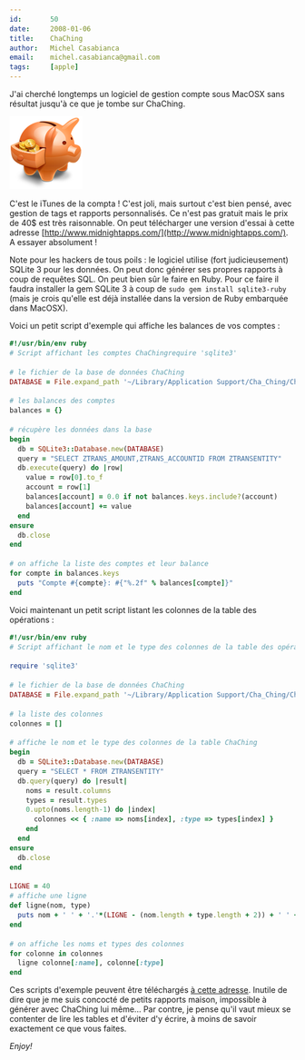 ```yaml
---
id:       50
date:     2008-01-06
title:    ChaChing
author:   Michel Casabianca
email:    michel.casabianca@gmail.com
tags:     [apple]
---
```


J'ai cherché longtemps un logiciel de gestion compte sous MacOSX sans résultat jusqu'à ce que je tombe sur ChaChing.

<!--more-->

![](chaching.png)

C'est le iTunes de la compta ! C'est joli, mais surtout c'est bien pensé, avec gestion de tags et rapports personnalisés. Ce n'est pas gratuit mais le prix de 40$ est très raisonnable. On peut télécharger une version d'essai à cette adresse [http://www.midnightapps.com/](http://www.midnightapps.com/). A essayer absolument !

Note pour les hackers de tous poils : le logiciel utilise (fort judicieusement) SQLite 3 pour les données. On peut donc générer ses propres rapports à coup de requêtes SQL. On peut bien sûr le faire en Ruby. Pour ce faire il faudra installer la gem SQLite 3 à coup de `sudo gem install sqlite3-ruby` (mais je crois qu'elle est déjà installée dans la version de Ruby embarquée dans MacOSX).

Voici un petit script d'exemple qui affiche les balances de vos comptes :

```ruby
#!/usr/bin/env ruby
# Script affichant les comptes ChaChingrequire 'sqlite3'

# le fichier de la base de données ChaChing
DATABASE = File.expand_path '~/Library/Application Support/Cha_Ching/Cha_Ching.1ccdb'

# les balances des comptes
balances = {}

# récupère les données dans la base
begin
  db = SQLite3::Database.new(DATABASE)
  query = "SELECT ZTRANS_AMOUNT,ZTRANS_ACCOUNTID FROM ZTRANSENTITY"
  db.execute(query) do |row|
    value = row[0].to_f
    account = row[1]
    balances[account] = 0.0 if not balances.keys.include?(account)
    balances[account] += value
  end
ensure
  db.close
end

# on affiche la liste des comptes et leur balance
for compte in balances.keys
  puts "Compte #{compte}: #{"%.2f" % balances[compte]}"
end
```

Voici maintenant un petit script listant les colonnes de la table des opérations :

```ruby
#!/usr/bin/env ruby
# Script affichant le nom et le type des colonnes de la table des opérations ChaChing

require 'sqlite3'

# le fichier de la base de données ChaChing
DATABASE = File.expand_path '~/Library/Application Support/Cha_Ching/Cha_Ching.1ccdb'

# la liste des colonnes
colonnes = []

# affiche le nom et le type des colonnes de la table ChaChing
begin
  db = SQLite3::Database.new(DATABASE)
  query = "SELECT * FROM ZTRANSENTITY"
  db.query(query) do |result|
    noms = result.columns
    types = result.types
    0.upto(noms.length-1) do |index|
      colonnes << { :name => noms[index], :type => types[index] }
    end
  end
ensure
  db.close
end

LIGNE = 40
# affiche une ligne
def ligne(nom, type)
  puts nom + ' ' + '.'*(LIGNE - (nom.length + type.length + 2)) + ' ' + type
end

# on affiche les noms et types des colonnes
for colonne in colonnes
  ligne colonne[:name], colonne[:type]
end
```

Ces scripts d'exemple peuvent être téléchargés [à cette adresse](http://www.sweetohm.net/arc/chaching.zip). Inutile de dire que je me suis concocté de petits rapports maison, impossible à générer avec ChaChing lui même... Par contre, je pense qu'il vaut mieux se contenter de lire les tables et d'éviter d'y écrire, à moins de savoir exactement ce que vous faites.

*Enjoy!*
